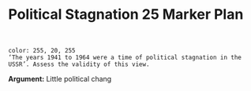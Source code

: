 # Political Stagnation 25 Marker Plan


</br>

```ad-question
color: 255, 20, 255
‘The years 1941 to 1964 were a time of political stagnation in the USSR’. Assess the validity of this view.
```

**Argument:** Little political chang